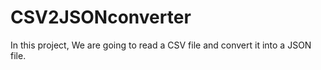 # CSV2JSONconverter
In this project, We are going to read a CSV file and convert it into a JSON file.
